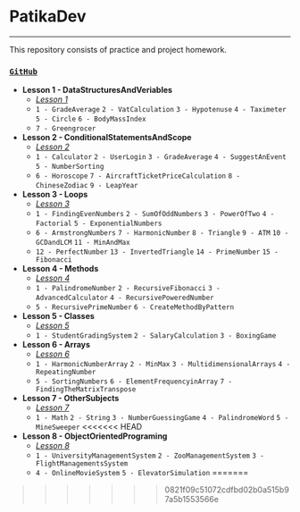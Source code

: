 # PatikaDev
---
This repository consists of practice and project homework.

### [`GitHub`](https://github.com/huseyinidin/PatikaDev)
 - **Lesson 1 - DataStructuresAndVeriables**
	 - [*Lesson 1*](https://github.com/huseyinidin/PatikaDev/tree/main/DataStructuresAndVeriables/Pratice)
	 - `1 - GradeAverage` `2 - VatCalculation` `3 - Hypotenuse` `4 - Taximeter` `5 - Circle` `6 - BodyMassIndex` 
	 - `7 - Greengrocer` 
 - **Lesson 2 - ConditionalStatementsAndScope**
	 - [*Lesson 2*](https://github.com/huseyinidin/PatikaDev/tree/main/ConditionalStatementsAndScope)
	 - `1 - Calculator` `2 - UserLogin` `3 - GradeAverage` `4 - SuggestAnEvent` `5 - NumberSorting` 
	 - `6 - Horoscope` `7 - AircraftTicketPriceCalculation` `8 - ChineseZodiac` `9 - LeapYear` 
 - **Lesson 3 - Loops**
	 - [*Lesson 3*](https://github.com/huseyinidin/PatikaDev/tree/main/Loops)
	 - `1 - FindingEvenNumbers` `2 - SumOfOddNumbers` `3 - PowerOfTwo` `4 - Factorial` `5 - ExponentialNumbers` 
	 - `6 - ArmstrongNumbers` `7 - HarmonicNumber` `8 - Triangle` `9 - ATM` `10 - GCDandLCM` `11 - MinAndMax`
 	 - `12 - PerfectNumber` `13 - InvertedTriangle` `14 - PrimeNumber` `15 - Fibonacci`
 - **Lesson 4 - Methods**
	 - [*Lesson 4*](https://github.com/huseyinidin/PatikaDev/tree/main/Methods)
	 - `1 - PalindromeNumber` `2 - RecursiveFibonacci` `3 - AdvancedCalculator` `4 - RecursivePoweredNumber`
	 - `5 - RecursivePrimeNumber` `6 - CreateMethodByPattern`
 - **Lesson 5 - Classes**
	 - [*Lesson 5*](https://github.com/huseyinidin/PatikaDev/tree/main/Classes)
 	 - `1 - StudentGradingSystem` `2 - SalaryCalculation` `3 - BoxingGame`
 - **Lesson 6 - Arrays**
	 - [*Lesson 6*](https://github.com/huseyinidin/PatikaDev/tree/main/Arrays)
	 - `1 - HarmonicNumberArray` `2 - MinMax` `3 - MultidimensionalArrays` `4 - RepeatingNumber`
	 - `5 - SortingNumbers` `6 - ElementFrequencyinArray` `7 - FindingTheMatrixTranspose`
- **Lesson 7 - OtherSubjects**
	 - [*Lesson 7*](https://github.com/huseyinidin/PatikaDev/tree/main/OtherSubjects)
 	 - `1 - Math` `2 - String` `3 - NumberGuessingGame` `4 - PalindromeWord` `5 - MineSweeper`
<<<<<<< HEAD
- **Lesson 8 - ObjectOrientedPrograming**
	 - [*Lesson 8*](https://github.com/huseyinidin/PatikaDev/tree/main/ObjectOrientedPrograming)
 	 - `1 - UniversityManagementSystem` `2 - ZooManagementSystem` `3 - FlightManagementsSystem` 
	 - `4 - OnlineMovieSystem` `5 - ElevatorSimulation`
=======
>>>>>>> 0821f09c51072cdfbd02b0a515b97a5b1553566e
